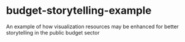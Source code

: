 # budget-storytelling-example
An example of how visualization resources may be enhanced for better storytelling in the public budget sector
